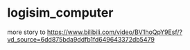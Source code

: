 # logisim_computer
more story to https://www.bilibili.com/video/BV1hoQpY9Esf/?vd_source=6dd875bda9ddfb1fd649643372db5479
